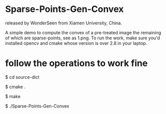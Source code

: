 
# Sparse-Points-Gen-Convex
released by WonderSeen from Xiamen University, China.

A simple demo to compute the convex of a pre-treated image the remaining of which are sparse-points, see as 1.png.
To run the work, make sure you'd installed opencv and cmake whose version is over 2.8 in your laptop. 

# follow the operations to work fine
$ cd source-dict

$ cmake .

$ make

$ ./Sparse-Points-Gen-Convex
